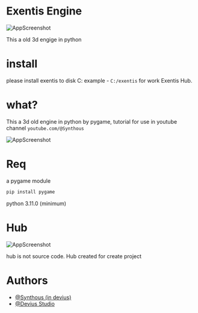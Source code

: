 
# Exentis Engine

![AppScreenshot](https://cdn.discordapp.com/attachments/940202674555613206/1130819202639474688/photo_2023-07-18_16-11-00.jpg)

This a old 3d engige in python

# install

please install exentis to disk C:
example - ```C:/exentis```
 for work Exentis Hub.

# what?
This a 3d old engine in python by pygame, tutorial for use in youtube channel ```youtube.com/@Synthous
                    ```

![AppScreenshot](https://cdn.discordapp.com/attachments/940202674555613206/1130819202090029056/Screenshot_199.png)

# Req
a pygame module 
```bash
pip install pygame
```
python 3.11.0 (minimum)

# Hub
![AppScreenshot](https://cdn.discordapp.com/attachments/940202674555613206/1130822717986308116/Screenshot_200.png)

hub is not source code. Hub created for create project

# Authors
- [@Synthous (in devius)](https://youtube.com/Synthous)
- [@Devius Studio](https://github.com/Deviusst)
